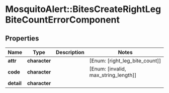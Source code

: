 # MosquitoAlert::BitesCreateRightLegBiteCountErrorComponent


## Properties
Name | Type | Description | Notes
------------ | ------------- | ------------- | -------------
**attr** | **character** |  | [Enum: [right_leg_bite_count]] 
**code** | **character** |  | [Enum: [invalid, max_string_length]] 
**detail** | **character** |  | 


